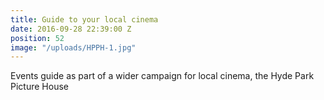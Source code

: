 ```yaml
---
title: Guide to your local cinema
date: 2016-09-28 22:39:00 Z
position: 52
image: "/uploads/HPPH-1.jpg"
---
```


Events guide as part of a wider campaign for local cinema, the Hyde Park Picture House